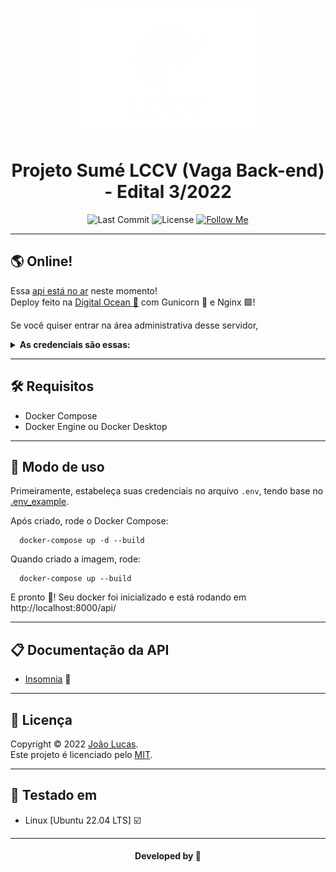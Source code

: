 <br>
<div align="center">
  <p>
    <img alt="LCCV Logo" src="./img/Logo.png" height="200" />
  </p>

# Projeto Sumé LCCV (Vaga Back-end) - Edital 3/2022

</div>

<p align="center">
  <img alt="Last Commit" src="https://img.shields.io/github/last-commit/abacaxiguy/prova-backend" />
  <img alt="License" src="https://img.shields.io/github/license/abacaxiguy/prova-backend" />
  <a href="https://github.com/abacaxiguy" target="_blank"><img alt="Follow Me" src="https://img.shields.io/github/followers/abacaxiguy.svg?style=social&label=Follow&maxAge=2592000" /></a>
</p>

---

## 🌎 Online!

Essa [api está no ar](https://abacaxiguy-lccv.ml) neste momento!<br>
Deploy feito na [Digital Ocean 🌊](https://www.digitalocean.com/) com Gunicorn 🦄 e Nginx 🟩!

Se você quiser entrar na área administrativa desse servidor,<br>

<details>
  <summary><b>As credenciais são essas:</b></summary>

```
Usuário: admin
Senha: root12345
```

</details>

---

## 🛠️ Requisitos

-   Docker Compose
-   Docker Engine ou Docker Desktop

---

## 🚀 Modo de uso

Primeiramente, estabeleça suas credenciais no arquivo `.env`, tendo base no [.env_example](.env_example).

Após criado, rode o Docker Compose:

```
  docker-compose up -d --build
```

Quando criado a imagem, rode:

```
  docker-compose up --build
```

E pronto 🥳️! Seu docker foi inicializado e está rodando em http://localhost:8000/api/

---

## 📋 Documentação da API

-   [Insomnia](insomnia.json) 🧿️

---

## 📝 Licença

Copyright © 2022 [João Lucas](https://github.com/abacaxiguy).<br />
Este projeto é licenciado pelo [MIT](https://github.com/abacaxiguy/prova-backend/blob/master/LICENSE).

---

## 🧪 Testado em

-   Linux [Ubuntu 22.04 LTS] ☑️

---

<h4  align="center">Developed by 🍍</h4>
